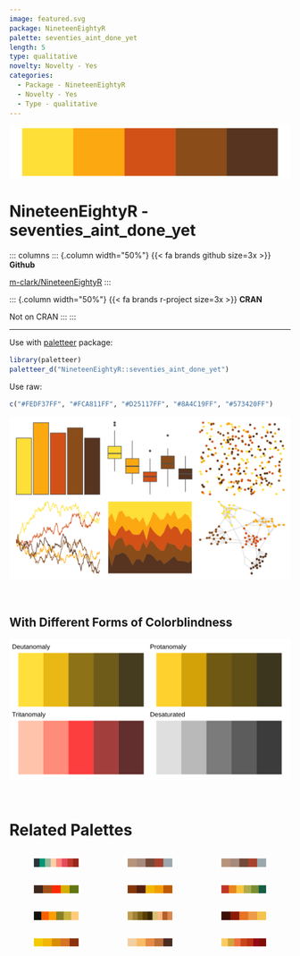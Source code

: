 ```yaml
---
image: featured.svg
package: NineteenEightyR
palette: seventies_aint_done_yet
length: 5
type: qualitative
novelty: Novelty - Yes
categories:
  - Package - NineteenEightyR
  - Novelty - Yes
  - Type - qualitative
---
```


![](featured.svg)

# NineteenEightyR - seventies_aint_done_yet 

::: columns
::: {.column width="50%"}
{{< fa brands github size=3x >}}
**Github**

[m-clark/NineteenEightyR](https://github.com/m-clark/NineteenEightyR)
:::

::: {.column width="50%"}
{{< fa brands r-project size=3x >}}
**CRAN**

Not on CRAN
:::
:::

<hr> 

Use with [paletteer](https://emilhvitfeldt.github.io/paletteer/) package:

```r
library(paletteer)
paletteer_d("NineteenEightyR::seventies_aint_done_yet")
```

Use raw:

```r
c("#FEDF37FF", "#FCA811FF", "#D25117FF", "#8A4C19FF", "#573420FF")
``` 

![](examples.png) 

  <br>
  
  ## With Different Forms of Colorblindness
  
  ![](colorblind.svg) 

<br>

# Related Palettes

<div class="list" style="display: grid; grid-template-columns: auto auto auto;"> <figure class="figure">
<a href="../../awtools/a_palette/"> <img src="../../awtools/a_palette/featured.svg" style="width: 100%;" class="figure-img"></a>
</figure> <figure class="figure">
<a href="../../ButterflyColors/hamadryas_feronia/"> <img src="../../ButterflyColors/hamadryas_feronia/featured.svg" style="width: 100%;" class="figure-img"></a>
</figure> <figure class="figure">
<a href="../../ButterflyColors/hamadryas_feronia/"> <img src="../../ButterflyColors/hamadryas_feronia/featured.svg" style="width: 100%;" class="figure-img"></a>
</figure> <figure class="figure">
<a href="../../fishualize/Hexagrammos_lagocephalus/"> <img src="../../fishualize/Hexagrammos_lagocephalus/featured.svg" style="width: 100%;" class="figure-img"></a>
</figure> <figure class="figure">
<a href="../../fishualize/Dermatolepis_inermis/"> <img src="../../fishualize/Dermatolepis_inermis/featured.svg" style="width: 100%;" class="figure-img"></a>
</figure> <figure class="figure">
<a href="../../MetBrewer/Homer2/"> <img src="../../MetBrewer/Homer2/featured.svg" style="width: 100%;" class="figure-img"></a>
</figure> <figure class="figure">
<a href="../../colRoz/a_westwoodi/"> <img src="../../colRoz/a_westwoodi/featured.svg" style="width: 100%;" class="figure-img"></a>
</figure> <figure class="figure">
<a href="../../palettetown/swinub/"> <img src="../../palettetown/swinub/featured.svg" style="width: 100%;" class="figure-img"></a>
</figure> <figure class="figure">
<a href="../../MetBrewer/Greek/"> <img src="../../MetBrewer/Greek/featured.svg" style="width: 100%;" class="figure-img"></a>
</figure> <figure class="figure">
<a href="../../fishualize/Hippocampus_reidi/"> <img src="../../fishualize/Hippocampus_reidi/featured.svg" style="width: 100%;" class="figure-img"></a>
</figure> <figure class="figure">
<a href="../../colRoz/v_acanthurus/"> <img src="../../colRoz/v_acanthurus/featured.svg" style="width: 100%;" class="figure-img"></a>
</figure> <figure class="figure">
<a href="../../MexBrewer/Taurus1/"> <img src="../../MexBrewer/Taurus1/featured.svg" style="width: 100%;" class="figure-img"></a>
</figure> 
</div>
